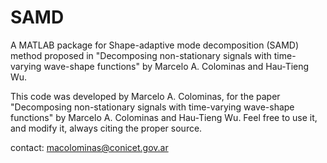 # SAMD
A MATLAB package for Shape-adaptive mode decomposition (SAMD) method proposed in "Decomposing non-stationary signals with time-varying wave-shape functions" by Marcelo A. Colominas and Hau-Tieng Wu.

This code was developed by Marcelo A. Colominas, for the paper "Decomposing non-stationary signals with time-varying wave-shape functions" by Marcelo A. Colominas and Hau-Tieng Wu.
Feel free to use it, and modify it, always citing the proper source.

contact: macolominas@conicet.gov.ar
